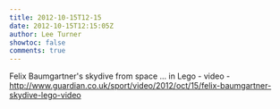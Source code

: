 ```yaml
---
title: 2012-10-15T12-15
date: 2012-10-15T12:15:05Z
author: Lee Turner
showtoc: false
comments: true
---
```


Felix Baumgartner's skydive from space ... in Lego - video - http://www.guardian.co.uk/sport/video/2012/oct/15/felix-baumgartner-skydive-lego-video

